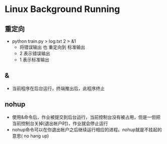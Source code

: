 # Linux Background Running

## 重定向

+ python train.py > log.txt 2 > &1 
  + 将错误输出 也 重定向到 标准输出
  + 2 表示错误输出
  + 1 表示标准输出 

## &

+ 当前程序在后台运行，终端推出后，此程序终止



## nohup

+ 使用&命令后，作业被提交到后台运行，当前控制台没有被占用，但是一但把当前控制台关掉(退出帐户时)，作业就会停止运行
+ nohup命令可以在你退出帐户之后继续运行相应的进程。nohup就是不挂起的意思( no hang up)